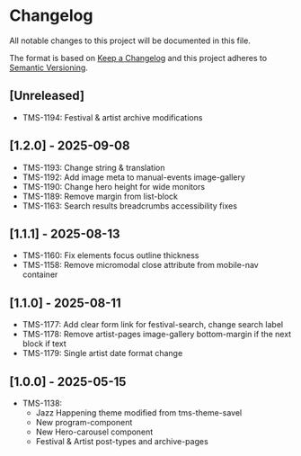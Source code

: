 # Changelog

All notable changes to this project will be documented in this file.

The format is based on [Keep a Changelog](http://keepachangelog.com/en/1.0.0/)
and this project adheres to [Semantic Versioning](http://semver.org/spec/v2.0.0.html).

## [Unreleased]

- TMS-1194: Festival & artist archive modifications

## [1.2.0] - 2025-09-08

- TMS-1193: Change string & translation
- TMS-1192: Add image meta to manual-events image-gallery
- TMS-1190: Change hero height for wide monitors
- TMS-1189: Remove margin from list-block
- TMS-1163: Search results breadcrumbs accessibility fixes

## [1.1.1] - 2025-08-13

- TMS-1160: Fix elements focus outline thickness
- TMS-1158: Remove micromodal close attribute from mobile-nav container

## [1.1.0] - 2025-08-11

- TMS-1177: Add clear form link for festival-search, change search label
- TMS-1178: Remove artist-pages image-gallery bottom-margin if the next block if text
- TMS-1179: Single artist date format change

## [1.0.0] - 2025-05-15

- TMS-1138:
    - Jazz Happening theme modified from tms-theme-savel
    - New program-component
    - New Hero-carousel component
    - Festival & Artist post-types and archive-pages

